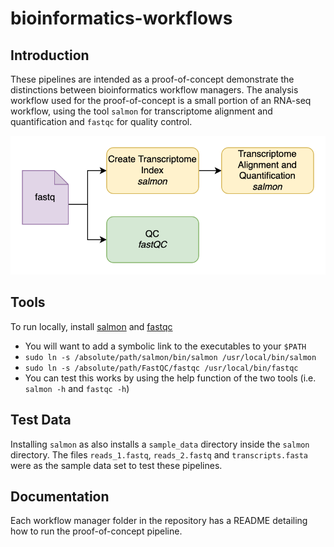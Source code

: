 # bioinformatics-workflows

## Introduction
These pipelines are intended as a proof-of-concept demonstrate the distinctions between bioinformatics workflow managers.
The analysis workflow used for the proof-of-concept is a small portion of an RNA-seq workflow, using the tool `salmon` for transcriptome alignment and quantification and `fastqc` for quality control.

![](docs/imgs/review_poc.png?raw=true)

## Tools
To run locally, install [salmon](https://github.com/COMBINE-lab/salmon/) and [fastqc](http://www.bioinformatics.babraham.ac.uk/projects/fastqc/)
   -  You will want to add a symbolic link to the executables to your `$PATH`
   -  `sudo ln -s /absolute/path/salmon/bin/salmon /usr/local/bin/salmon`
   -  `sudo ln -s /absolute/path/FastQC/fastqc /usr/local/bin/fastqc`
   -  You can test this works by using the help function of the two tools (i.e. `salmon -h` and `fastqc -h`)
   
## Test Data
Installing `salmon` as also installs a `sample_data` directory inside the `salmon` directory.
The files `reads_1.fastq`, `reads_2.fastq` and `transcripts.fasta` were as the sample data set to test these pipelines.

## Documentation
Each workflow manager folder in the repository has a README detailing how to run the proof-of-concept pipeline.

